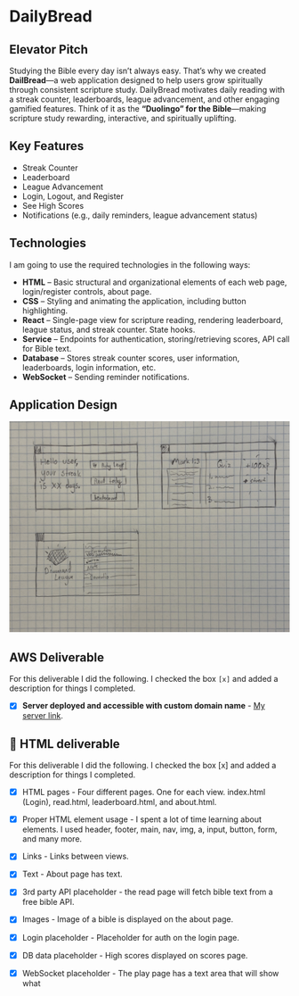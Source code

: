 # DailyBread

## Elevator Pitch  
Studying the Bible every day isn’t always easy. That’s why we created **DailBread**—a web application designed to help users grow spiritually through consistent scripture study. DailyBread motivates daily reading with a streak counter, leaderboards, league advancement, and other engaging gamified features. Think of it as the **“Duolingo” for the Bible**—making scripture study rewarding, interactive, and spiritually uplifting.  

## Key Features  
- Streak Counter  
- Leaderboard  
- League Advancement  
- Login, Logout, and Register  
- See High Scores  
- Notifications (e.g., daily reminders, league advancement status)  

## Technologies  
I am going to use the required technologies in the following ways:  

- **HTML** – Basic structural and organizational elements of each web page, login/register controls, about page.  
- **CSS** – Styling and animating the application, including button highlighting.  
- **React** – Single-page view for scripture reading, rendering leaderboard, league status, and streak counter. State hooks.  
- **Service** – Endpoints for authentication, storing/retrieving scores, API call for Bible text.  
- **Database** – Stores streak counter scores, user information, leaderboards, login information, etc.  
- **WebSocket** – Sending reminder notifications.  

## Application Design  

![Alt text](IMG_7154.jpg)

## AWS Deliverable
For this deliverable I did the following. I checked the box `[x]` and added a description for things I completed.
  - [x] **Server deployed and accessible with custom domain name** - [My server link](https://dailybread.click).

## 🚀 HTML deliverable
For this deliverable I did the following. I checked the box [x] and added a description for things I completed.

  - [x] HTML pages - Four different pages. One for each view. index.html (Login), read.html, leaderboard.html, and about.html.
  - [x] Proper HTML element usage - I spent a lot of time learning about elements. I used header, footer, main, nav, img, a, input, button, form, and many more.
  - [x] Links - Links between views.
  - [x] Text - About page has text.
  - [x] 3rd party API placeholder - the read page will fetch bible text from a free bible API.
  - [x] Images - Image of a bible is displayed on the about page.
  - [x] Login placeholder - Placeholder for auth on the login page.
  - [x] DB data placeholder - High scores displayed on scores page.
  - [x] WebSocket placeholder - The play page has a text area that will show what 






